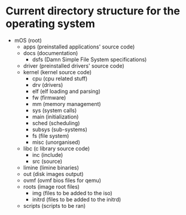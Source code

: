 # Current directory structure for the operating system
- mOS (root)
    - apps (preinstalled applications' source code)
    - docs (documentation)
        - dsfs (Damn Simple File System specifications)
    - driver (preinstalled drivers' source code)
    - kernel (kernel source code)
        - cpu (cpu related stuff)
        - drv (drivers)
        - elf (elf loading and parsing)
        - fw (firmware)
        - mm (memory management)
        - sys (system calls)
        - main (initialization)
        - sched (scheduling)
        - subsys (sub-systems)
        - fs (file system)
        - misc (unorganised)
    - libc (c library source code)
        - inc (include)
        - src (source)
    - limine (limine binaries)
    - out (disk images output)
    - ovmf (ovmf bios files for qemu)
    - roots (image root files)
        - img (files to be added to the iso)
        - initrd (files to be added to the initrd)
    - scripts (scripts to be ran)
